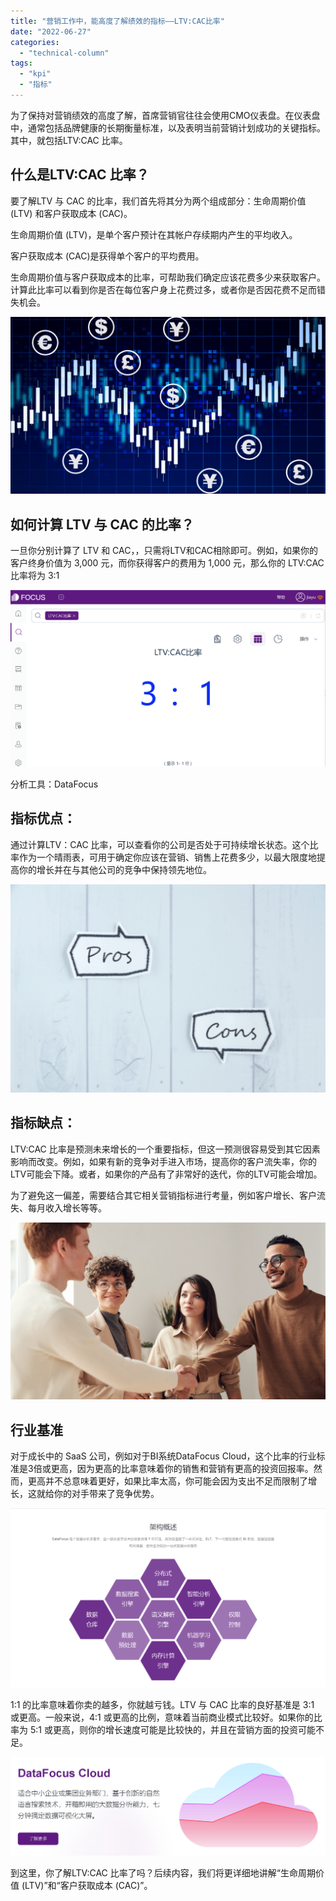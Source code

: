 ```yaml
---
title: "营销工作中，能高度了解绩效的指标——LTV:CAC比率"
date: "2022-06-27"
categories: 
  - "technical-column"
tags: 
  - "kpi"
  - "指标"
---
```


为了保持对营销绩效的高度了解，首席营销官往往会使用CMO仪表盘。在仪表盘中，通常包括品牌健康的长期衡量标准，以及表明当前营销计划成功的关键指标。其中，就包括LTV:CAC 比率。

## **什么是LTV:CAC 比率？**

要了解LTV 与 CAC 的比率，我们首先将其分为两个组成部分：生命周期价值 (LTV) 和客户获取成本 (CAC)。

生命周期价值 (LTV)，是单个客户预计在其帐户存续期内产生的平均收入。

客户获取成本 (CAC)是获得单个客户的平均费用。

生命周期价值与客户获取成本的比率，可帮助我们确定应该花费多少来获取客户。计算此比率可以看到你是否在每位客户身上花费过多，或者你是否因花费不足而错失机会。

![各种币及xx图.png](images/1656336978-xx-png.png)

## **如何计算 LTV 与 CAC 的比率？**

一旦你分别计算了 LTV 和 CAC，，只需将LTV和CAC相除即可。例如，如果你的客户终身价值为 3,000 元，而你获得客户的费用为 1,000 元，那么你的 LTV:CAC 比率将为 3:1

![LTV：CAC比率.png](images/1656337025-ltvcac-png.png)

分析工具：DataFocus

## **指标优点：**

通过计算LTV：CAC 比率，可以查看你的公司是否处于可持续增长状态。这个比率作为一个晴雨表，可用于确定你应该在营销、销售上花费多少，以最大限度地提高你的增长并在与其他公司的竞争中保持领先地位。

![pros&cons.jpg](images/1656337032-prosandcons-jpg.jpeg)

## **指标缺点：**

LTV:CAC 比率是预测未来增长的一个重要指标，但这一预测很容易受到其它因素影响而改变。例如，如果有新的竞争对手进入市场，提高你的客户流失率，你的LTV可能会下降。或者，如果你的产品有了非常好的迭代，你的LTV可能会增加。

为了避免这一偏差，需要结合其它相关营销指标进行考量，例如客户增长、客户流失、每月收入增长等等。

![pexels-fauxels-3184420.jpg](images/1656337043-pexels-fauxels-3184420-jpg-scaled.jpeg)

## **行业基准**

对于成长中的 SaaS 公司，例如对于BI系统DataFocus Cloud，这个比率的行业标准是3倍或更高，因为更高的比率意味着你的销售和营销有更高的投资回报率。然而，更高并不总意味着更好，如果比率太高，你可能会因为支出不足而限制了增长，这就给你的对手带来了竞争优势。

![mmexport1655947896132.png](images/1656337058-mmexport1655947896132-png.png)

1:1 的比率意味着你卖的越多，你就越亏钱。LTV 与 CAC 比率的良好基准是 3:1 或更高。一般来说，4:1 或更高的比例，意味着当前商业模式比较好。如果你的比率为 5:1 或更高，则你的增长速度可能是比较快的，并且在营销方面的投资可能不足。

![DataFocus 云.png](images/1656337061-datafocus-png.png)

到这里，你了解LTV:CAC 比率了吗？后续内容，我们将更详细地讲解“生命周期价值 (LTV)”和“客户获取成本 (CAC)”。
